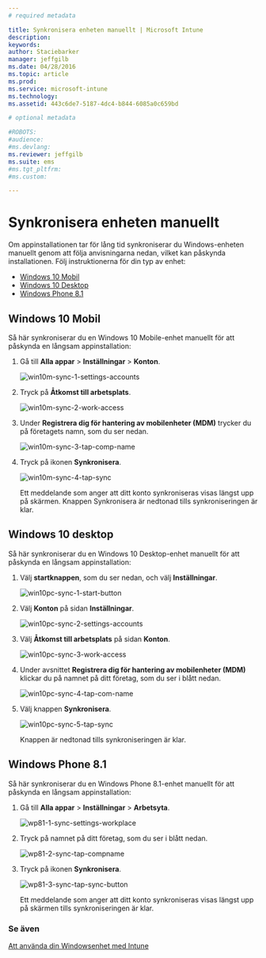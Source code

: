 ```yaml
---
# required metadata

title: Synkronisera enheten manuellt | Microsoft Intune
description:
keywords:
author: Staciebarker
manager: jeffgilb
ms.date: 04/28/2016
ms.topic: article
ms.prod:
ms.service: microsoft-intune
ms.technology:
ms.assetid: 443c6de7-5187-4dc4-b844-6085a0c659bd

# optional metadata

#ROBOTS:
#audience:
#ms.devlang:
ms.reviewer: jeffgilb
ms.suite: ems
#ms.tgt_pltfrm:
#ms.custom:

---
```



# Synkronisera enheten manuellt
Om appinstallationen tar för lång tid synkroniserar du Windows-enheten manuellt genom att följa anvisningarna nedan, vilket kan påskynda installationen. Följ instruktionerna för din typ av enhet:

* [Windows 10 Mobil](#windows-10-mobile)
* [Windows 10 Desktop](#windows-10-desktop)
* [Windows Phone 8.1](#windows-phone-8-1)


## Windows 10 Mobil
Så här synkroniserar du en Windows 10 Mobile-enhet manuellt för att påskynda en långsam appinstallation:

1. Gå till **Alla appar** > **Inställningar** > **Konton**.

    ![win10m-sync-1-settings-accounts](./media/win10m-sync-1-settings-accounts.png)
    
2. Tryck på **Åtkomst till arbetsplats**.

    ![win10m-sync-2-work-access](./media/win10m-sync-2-work-access.png)
    
3. Under **Registrera dig för hantering av mobilenheter (MDM)** trycker du på företagets namn, som du ser nedan.

    ![win10m-sync-3-tap-comp-name](./media/win10m-sync-3-tap-comp-name.png)
    
4. Tryck på ikonen **Synkronisera**.

    ![win10m-sync-4-tap-sync](./media/win10m-sync-4-tap-sync.png)
    
    Ett meddelande som anger att ditt konto synkroniseras visas längst upp på skärmen. Knappen Synkronisera är nedtonad tills synkroniseringen är klar.

## Windows 10 desktop
Så här synkroniserar du en Windows 10 Desktop-enhet manuellt för att påskynda en långsam appinstallation:

1. Välj **startknappen**, som du ser nedan, och välj **Inställningar**.

    ![win10pc-sync-1-start-button](./media/win10pc-sync-1-start-button.png)
    
2. Välj **Konton** på sidan **Inställningar**.
 
    ![win10pc-sync-2-settings-accounts](./media/win10pc-sync-2-settings-accounts.png)
    
3. Välj **Åtkomst till arbetsplats** på sidan **Konton**.
    
    ![win10pc-sync-3-work-access](./media/win10pc-sync-3-work-access.png)
    
4. Under avsnittet **Registrera dig för hantering av mobilenheter (MDM)** klickar du på namnet på ditt företag, som du ser i blått nedan.
    
    ![win10pc-sync-4-tap-com-name](./media/win10pc-sync-4-tap-com-name.png)
   
5. Välj knappen **Synkronisera**.
    
    ![win10pc-sync-5-tap-sync](./media/win10pc-sync-5-tap-sync.png)
   
   Knappen är nedtonad tills synkroniseringen är klar.

## Windows Phone 8.1
Så här synkroniserar du en Windows Phone 8.1-enhet manuellt för att påskynda en långsam appinstallation:

1. Gå till **Alla appar** > **Inställningar** > **Arbetsyta**.

    ![wp81-1-sync-settings-workplace](./media/wp81-1-sync-settings-workplace.png)
    
2. Tryck på namnet på ditt företag, som du ser i blått nedan.

    ![wp81-2-sync-tap-compname](./media/wp81-2-sync-tap-compname.png)
   
3. Tryck på ikonen **Synkronisera**.

    ![wp81-3-sync-tap-sync-button](./media/wp81-3-sync-tap-sync-button.png)
    
   Ett meddelande som anger att ditt konto synkroniseras visas längst upp på skärmen tills synkroniseringen är klar.


### Se även
[Att använda din Windowsenhet med Intune](using-your-windows-device-with-intune.md)


<!--HONumber=May16_HO1-->


